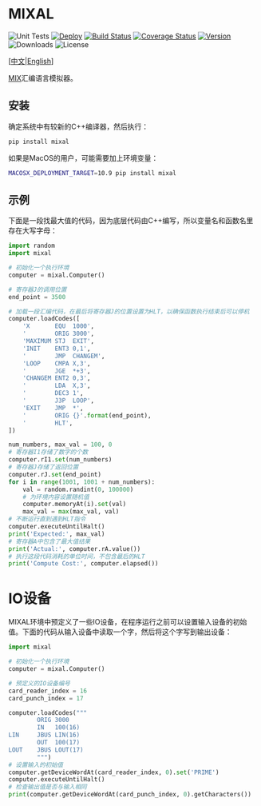 MIXAL
=====

![Unit Tests](https://github.com/CyberZHG/MIXAL/workflows/Unit%20Tests/badge.svg)
[![Deploy](https://github.com/CyberZHG/MIXAL/workflows/Deploy/badge.svg)](https://cyberzhg.github.io/MIXAL/)
[![Build Status](https://travis-ci.org/CyberZHG/MIXAL.svg?branch=master)](https://travis-ci.org/CyberZHG/MIXAL)
[![Coverage Status](https://coveralls.io/repos/github/CyberZHG/MIXAL/badge.svg?branch=master)](https://coveralls.io/github/CyberZHG/MIXAL?branch=travis)
[![Version](https://img.shields.io/pypi/v/mixal.svg)](https://pypi.org/project/mixal/)
![Downloads](https://img.shields.io/pypi/dm/mixal.svg)
![License](https://img.shields.io/pypi/l/keras-bert.svg)

\[[中文](https://github.com/CyberZHG/MIXAL/blob/master/README.zh-CN.md)|[English](https://github.com/CyberZHG/MIXAL/blob/master/README.md)\]

[MIX](https://en.wikipedia.org/wiki/MIX)汇编语言模拟器。

## 安装

确定系统中有较新的C++编译器，然后执行：

```bash
pip install mixal
```

如果是MacOS的用户，可能需要加上环境变量：

```bash
MACOSX_DEPLOYMENT_TARGET=10.9 pip install mixal
```

## 示例

下面是一段找最大值的代码，因为底层代码由C++编写，所以变量名和函数名里存在大写字母：

```python
import random
import mixal

# 初始化一个执行环境
computer = mixal.Computer()

# 寄存器J的调用位置
end_point = 3500

# 加载一段汇编代码，在最后将寄存器J的位置设置为HLT，以确保函数执行结束后可以停机
computer.loadCodes([
    'X       EQU  1000',
    '        ORIG 3000',
    'MAXIMUM STJ  EXIT',
    'INIT    ENT3 0,1',
    '        JMP  CHANGEM',
    'LOOP    CMPA X,3',
    '        JGE  *+3',
    'CHANGEM ENT2 0,3',
    '        LDA  X,3',
    '        DEC3 1',
    '        J3P  LOOP',
    'EXIT    JMP  *',
    '        ORIG {}'.format(end_point),
    '        HLT',
])

num_numbers, max_val = 100, 0
# 寄存器I1存储了数字的个数
computer.rI1.set(num_numbers)
# 寄存器J存储了返回位置
computer.rJ.set(end_point)
for i in range(1001, 1001 + num_numbers):
    val = random.randint(0, 100000)
    # 为环境内容设置随机值
    computer.memoryAt(i).set(val)
    max_val = max(max_val, val)
# 不断运行直到遇到HLT指令
computer.executeUntilHalt()
print('Expected:', max_val)
# 寄存器A中包含了最大值结果
print('Actual:', computer.rA.value())
# 执行这段代码消耗的单位时间，不包含最后的HLT
print('Compute Cost:', computer.elapsed())
```

# IO设备

MIXAL环境中预定义了一些IO设备，在程序运行之前可以设置输入设备的初始值。下面的代码从输入设备中读取一个字，然后将这个字写到输出设备：

```python
import mixal

# 初始化一个执行环境
computer = mixal.Computer()

# 预定义的IO设备编号
card_reader_index = 16
card_punch_index = 17

computer.loadCodes("""
        ORIG 3000
        IN   100(16)
LIN     JBUS LIN(16)
        OUT  100(17)
LOUT    JBUS LOUT(17)
        """)
# 设置输入的初始值
computer.getDeviceWordAt(card_reader_index, 0).set('PRIME')
computer.executeUntilHalt()
# 检查输出值是否与输入相同
print(computer.getDeviceWordAt(card_punch_index, 0).getCharacters())
```

